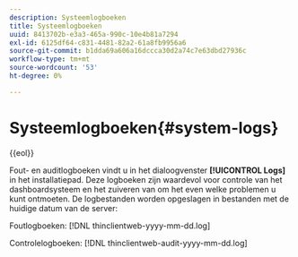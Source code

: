```yaml
---
description: Systeemlogboeken
title: Systeemlogboeken
uuid: 8413702b-e3a3-465a-990c-10e4b81a7294
exl-id: 6125df64-c831-4481-82a2-61a8fb9956a6
source-git-commit: b1dda69a606a16dccca30d2a74c7e63dbd27936c
workflow-type: tm+mt
source-wordcount: '53'
ht-degree: 0%

---
```


# Systeemlogboeken{#system-logs}

{{eol}}

Fout- en auditlogboeken vindt u in het dialoogvenster **[!UICONTROL Logs]** in het installatiepad. Deze logboeken zijn waardevol voor controle van het dashboardsysteem en het zuiveren van om het even welke problemen u kunt ontmoeten. De logbestanden worden opgeslagen in bestanden met de huidige datum van de server:

Foutlogboeken: [!DNL thinclientweb-yyyy-mm-dd.log]

Controlelogboeken: [!DNL thinclientweb-audit-yyyy-mm-dd.log]
